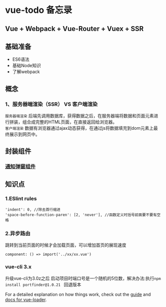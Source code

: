 # vue-todo 备忘录
## Vue + Webpack + Vue-Router + Vuex + SSR

## 基础准备  
* ES6语法  
* 基础Node知识  
* 了解webpack  

## 概念  
### 1、服务器端渲染（SSR） VS 客户端渲染  
`服务器端渲染` 后端先调用数据库，获得数据之后，在服务器端将数据和页面元素进行拼装，组合成完整的HTML页面，在直接返回给浏览器。  
`客户端渲染` 数据有浏览器通过ajax动态获得，在通过js将数据填充到dom元素上最终展示到网页中。  


## 封装组件  
### [通知弹窗组件](https://github.com/szjzszjz/vue-todo/tree/master/src/common/notifacation)

## 知识点  
### 1.ESlint rules   
```text
'indent': 0, //除去首行缩进
'space-before-function-paren': [2, 'never'], //函数定义时括号前面要不要有空格
```
### 2.异步路由  
跳转到当前页面的时候才会加载页面，可以增加首页的展现速度  
```text
component: () => import('../xx/xx.vue')
```

### vue-cli 3.x  
升级vue-cli为3.0z之后 启动项目时端口号是一个随机的5位数，解决办法:执行`npm install portfinder@1.0.21 ` 回退版本

For a detailed explanation on how things work, check out the [guide](http://vuejs-templates.github.io/webpack/) and [docs for vue-loader](http://vuejs.github.io/vue-loader).

